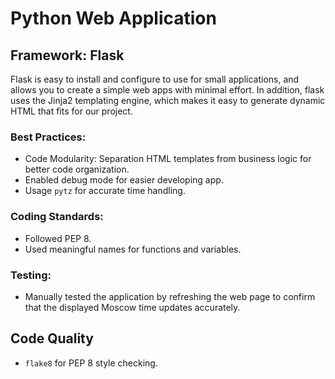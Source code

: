 # Python Web Application

## Framework: Flask
Flask is easy to install and configure to use for small applications, and allows you to create a simple web apps with minimal effort.
In addition, flask uses the Jinja2 templating engine, which makes it easy to generate dynamic HTML that fits for our project.

### Best Practices:
- Code Modularity: Separation HTML templates from business logic for better code organization.
- Enabled debug mode for easier developing app.
- Usage `pytz` for accurate time handling.

### Coding Standards:
- Followed PEP 8.
- Used meaningful names for functions and variables.

### Testing:
- Manually tested the application by refreshing the web page to confirm that the displayed Moscow time updates accurately.

## Code Quality
- `flake8` for PEP 8 style checking.